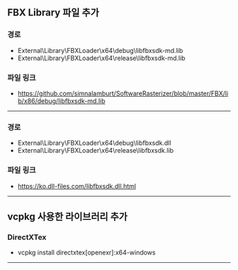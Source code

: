 ## FBX Library 파일 추가

### 경로
- External\Library\FBXLoader\x64\debug\libfbxsdk-md.lib
- External\Library\FBXLoader\x64\release\libfbxsdk-md.lib
  
### 파일 링크
- https://github.com/simnalamburt/SoftwareRasterizer/blob/master/FBX/lib/x86/debug/libfbxsdk-md.lib

---

### 경로
- External\Library\FBXLoader\x64\debug\libfbxsdk.dll
- External\Library\FBXLoader\x64\release\libfbxsdk.lib

### 파일 링크
- https://ko.dll-files.com/libfbxsdk.dll.html

---


## vcpkg 사용한 라이브러리 추가

### DirectXTex
- vcpkg install directxtex[openexr]:x64-windows

---

